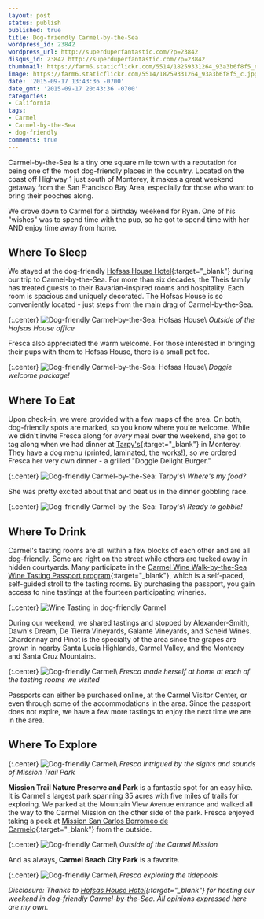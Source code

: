 ```yaml
---
layout: post
status: publish
published: true
title: Dog-friendly Carmel-by-the-Sea
wordpress_id: 23842
wordpress_url: http://superduperfantastic.com/?p=23842
disqus_id: 23842 http://superduperfantastic.com/?p=23842
thumbnail: https://farm6.staticflickr.com/5514/18259331264_93a3b6f8f5_n.jpg
image: https://farm6.staticflickr.com/5514/18259331264_93a3b6f8f5_c.jpg
date: '2015-09-17 13:43:36 -0700'
date_gmt: '2015-09-17 20:43:36 -0700'
categories: 
- California
tags:
- Carmel
- Carmel-by-the-Sea
- dog-friendly
comments: true
---
```

Carmel-by-the-Sea is a tiny one square mile town with a reputation for being one of the most dog-friendly places in the country. Located on the coast off Highway 1 just south of Monterey, it makes a great weekend getaway from the San Francisco Bay Area, especially for those who want to bring their pooches along.<!--more-->

We drove down to Carmel for a birthday weekend for Ryan. One of his "wishes" was to spend time with the pup, so he got to spend time with her AND enjoy time away from home.

## Where To Sleep ##

We stayed at the dog-friendly [Hofsas House Hotel](http://hofsashouse.com/ "Hofsas House Hotel in Carmel-by-the-Sea"){:target="_blank"} during our trip to Carmel-by-the-Sea. For more than six decades, the Theis family has treated guests to their Bavarian-inspired rooms and hospitality. Each room is spacious and uniquely decorated. The Hofsas House is so conveniently located - just steps from the main drag of Carmel-by-the-Sea. 

{:.center}
![Dog-friendly Carmel-by-the-Sea: Hofsas House](https://farm4.staticflickr.com/3891/18881798155_3b4535dd5f_c.jpg)\\
*Outside of the Hofsas House office*

Fresca also appreciated the warm welcome. For those interested in bringing their pups with them to Hofsas House, there is a small pet fee.

{:.center}
![Dog-friendly Carmel-by-the-Sea: Hofsas House](https://farm1.staticflickr.com/516/18508828668_049f8a80aa_c.jpg)\\
*Doggie welcome package!*

## Where To Eat ##

Upon check-in, we were provided with a few maps of the area. On both, dog-friendly spots are marked, so you know where you're welcome. While we didn't invite Fresca along for *every* meal over the weekend, she got to tag along when we had dinner at [Tarpy's](http://tarpys.com/ "Tarpy's near Carmel-by-the-Sea"){:target="_blank"} in Monterey. They have a dog menu (printed, laminated, the works!), so we ordered Fresca her very own dinner - a grilled "Doggie Delight Burger."

{:.center}
![Dog-friendly Carmel-by-the-Sea: Tarpy's](https://farm4.staticflickr.com/3956/18885442141_ef1df922a6_c.jpg)\\
*Where's my food?*

She was pretty excited about that and beat us in the dinner gobbling race.

{:.center}
![Dog-friendly Carmel-by-the-Sea: Tarpy's](https://farm4.staticflickr.com/3818/18856384026_46f5181b90_c.jpg)\\
*Ready to gobble!*

## Where To Drink ##

Carmel's tasting rooms are all within a few blocks of each other and are all dog-friendly. Some are right on the street while others are tucked away in hidden courtyards. Many participate in the [Carmel Wine Walk-by-the-Sea Wine Tasting Passport program](http://carmelwinewalk.org){:target="_blank"}, which is a self-paced, self-guided stroll to the tasting rooms. By purchasing the passport, you gain access to nine tastings at the fourteen participating wineries.

{:.center}
![Wine Tasting in dog-friendly Carmel](https://farm1.staticflickr.com/509/18076260063_9b3d732a71_c.jpg)

During our weekend, we shared tastings and stopped by Alexander-Smith, Dawn's Dream, De Tierra Vineyards, Galante Vineyards, and Scheid Wines. Chardonnay and Pinot is the specialty of the area since the grapes are grown in nearby Santa Lucia Highlands, Carmel Valley, and the Monterey and Santa Cruz Mountains.

{:.center}
![Dog-friendly Carmel](https://farm1.staticflickr.com/656/21503177421_325e47fdf4_c.jpg)\\
*Fresca made herself at home at each of the tasting rooms we visited*

Passports can either be purchased online, at the Carmel Visitor Center, or even through some of the accommodations in the area. Since the passport does not expire, we have a few more tastings to enjoy the next time we are in the area.

## Where To Explore ##
{:.center}
![Dog-friendly Carmel](https://farm6.staticflickr.com/5345/18884650671_73e29a63da_c.jpg)\\
*Fresca intrigued by the sights and sounds of Mission Trail Park*

**Mission Trail Nature Preserve and Park** is a fantastic spot for an easy hike. It is Carmel's largest park spanning 35 acres with five miles of trails for exploring. We parked at the Mountain View Avenue entrance and walked all the way to the Carmel Mission on the other side of the park. Fresca enjoyed taking a peek at [Mission San Carlos Borromeo de Carmelo](http://www.carmelmission.org/ "Mission San Carlos Borromeo de Carmelo"){:target="_blank"} from the outside.

{:.center}
![Dog-friendly Carmel](https://farm6.staticflickr.com/5514/18259331264_93a3b6f8f5_c.jpg)\\
*Outside of the Carmel Mission*

And as always, <strong>Carmel Beach City Park</strong> is a favorite.

{:.center}
![Dog-friendly Carmel](https://farm4.staticflickr.com/3829/18695857319_f95353d506_c.jpg)\\
*Fresca exploring the tidepools*

*Disclosure: Thanks to [Hofsas House Hotel](http://hofsashouse.com/ "Hofsas House Hotel in Carmel-by-the-Sea"){:target="_blank"} for hosting our weekend in dog-friendly Carmel-by-the-Sea. All opinions expressed here are my own.*